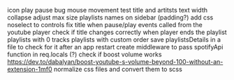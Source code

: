 icon play pause bug mouse movement
test title and artitsts text width collapse
adjust max size playlists names on sidebar (padding?)
add css noselect to controls
fix title when pause/play events called from the youtube player
check if title changes correctly when player ends the playlist
playlists with 0 tracks
playlists with custom order
save playlistsDetails in a file to check for it after an app restart
create middleware to pass spotifyApi function in req.locals (?)
check if boost volume works https://dev.to/dabalyan/boost-youtube-s-volume-beyond-100-without-an-extension-1mf0
normalize css files and convert them to scss

